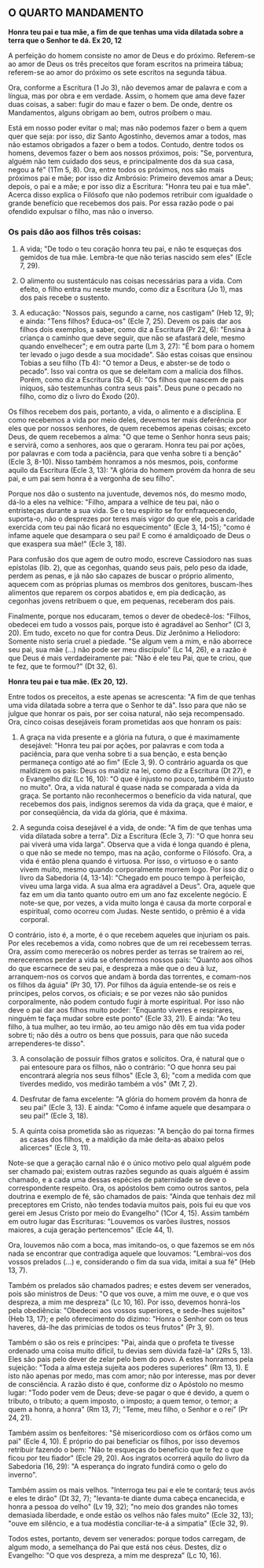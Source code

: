 ## O QUARTO MANDAMENTO

**Honra teu pai e tua mãe, a fim de que tenhas uma vida dilatada sobre a terra que o Senhor te dá. Ex 20, 12**

A perfeição do homem consiste no amor de Deus e do próximo. Referem-se ao amor de Deus os três preceitos que foram escritos na primeira tábua; referem-se ao amor do próximo os sete escritos na segunda tábua.

Ora, conforme a Escritura (1 Jo 3), não devemos amar de palavra e com a língua, mas por obra e em verdade. Assim, o homem que ama deve fazer duas coisas, a saber: fugir do mau e fazer o bem. De onde, dentre os Mandamentos, alguns obrigam ao bem, outros proíbem o mau.

Está em nosso poder evitar o mal; mas não podemos fazer o bem a quem quer que seja: por isso, diz Santo Agostinho, devemos amar a todos, mas não estamos obrigados a fazer o bem a todos. Contudo, dentre todos os homens, devemos fazer o bem aos nossos próximos, pois: "Se, porventura, alguém não tem cuidado dos seus, e principalmente dos da sua casa, negou a fé" (1Tm 5, 8). Ora, entre todos os próximos, nos são mais próximos pai e mãe; por isso diz Ambrósio: Primeiro devemos amar a Deus; depois, o pai e a mãe; e por isso diz a Escritura: "Honra teu pai e tua mãe". Acerca disso explica o Filósofo que não podemos retribuir com igualdade o grande benefício que recebemos dos pais. Por essa razão pode o pai ofendido expulsar o filho, mas não o inverso.

### Os pais dão aos filhos três coisas:

1) A vida; "De todo o teu coração honra teu pai, e não te esqueças dos gemidos de tua mãe. Lembra-te que não terias nascido sem eles" (Ecle 7, 29).

2) O alimento ou sustentáculo nas coisas necessárias para a vida. Com efeito, o filho entra nu neste mundo, como diz a Escritura (Jo 1), mas dos pais recebe o sustento.

3) A educação: "Nossos pais, segundo a carne, nos castigam" (Heb 12, 9); e ainda: "Tens filhos? Educa-os" (Ecle 7, 25). Devem os pais dar aos filhos dois exemplos, a saber, como diz a Escritura (Pr 22, 6): "Ensina à criança o caminho que deve seguir, que não se afastará dele, mesmo quando envelhecer"; e em outra parte (Lm 3, 27): "É bom para o homem ter levado o jugo desde a sua mocidade". São estas coisas que ensinou Tobias a seu filho (Tb 4): "O temor a Deus, e abster-se de todo o pecado". Isso vai contra os que se deleitam com a malícia dos filhos. Porém, como diz a Escritura (Sb 4, 6): "Os filhos que nascem de pais iníquos, são testemunhas contra seus pais". Deus pune o pecado no filho, como diz o livro do Êxodo (20).

Os filhos recebem dos pais, portanto, a vida, o alimento e a disciplina. E como recebemos a vida por meio deles, devemos ter mais deferência por eles que por nossos senhores, de quem recebemos apenas coisas; exceto Deus, de quem recebemos a alma: "O que teme o Senhor honra seus pais; e servirá, como a senhores, aos que o geraram. Honra teu pai por ações, por palavras e com toda a paciência, para que venha sobre ti a benção" (Ecle 3, 8-10). Nisso também honramos a nós mesmos, pois, conforme aquilo da Escritura (Ecle 3, 13): "A glória do homem provém da honra de seu pai, e um pai sem honra é a vergonha de seu filho".

Porque nos dão o sustento na juventude, devemos nós, do mesmo modo, dá-lo a eles na velhice: "Filho, ampara a velhice de teu pai, não o entristeças durante a sua vida. Se o teu espírito se for enfraquecendo, suporta-o, não o desprezes por teres mais vigor do que ele, pois a caridade exercida com teu pai não ficará no esquecimento" (Ecle 3, 14-15); "como é infame aquele que desampara o seu pai! E como é amaldiçoado de Deus o que exaspera sua mãe!" (Ecle 3, 18).

Para confusão dos que agem de outro modo, escreve Cassiodoro nas suas epístolas (lib. 2), que as cegonhas, quando seus pais, pelo peso da idade, perdem as penas, e já não são capazes de buscar o próprio alimento, aquecem com as próprias plumas os membros dos genitores, buscam-lhes alimentos que reparem os corpos abatidos e, em pia dedicação, as cegonhas jovens retribuem o que, em pequenas, receberam dos pais.

Finalmente, porque nos educaram, temos o dever de obedecê-los: "Filhos, obedecei em tudo a vossos pais, porque isto é agradável ao Senhor" (Cl 3, 20). Em tudo, exceto no que for contra Deus. Diz Jerônimo a Heliodoro: Somente nisto seria cruel a piedade. "Se algum vem a mim, e não aborrece seu pai, sua mãe (...) não pode ser meu discípulo" (Lc 14, 26), e a razão é que Deus é mais verdadeiramente pai: "Não é ele teu Pai, que te criou, que te fez, que te formou?" (Dt 32, 6).

**Honra teu pai e tua mãe. (Ex 20, 12).**

Entre todos os preceitos, a este apenas se acrescenta: "A fim de que tenhas uma vida dilatada sobre a terra que o Senhor te dá". Isso para que não se julgue que honrar os pais, por ser coisa natural, não seja recompensado. Ora, cinco coisas desejáveis foram prometidas aos que honram os pais: 

1) A graça na vida presente e a glória na futura, o que é maximamente desejável: "Honra teu pai por ações, por palavras e com toda a paciência, para que venha sobre ti a sua benção, e esta benção permaneça contigo até ao fim" (Ecle 3, 9). O contrário aguarda os que maldizem os pais: Deus os maldiz na lei, como diz a Escritura (Dt 27), e o Evangelho diz (Lc 16, 10): "O que é injusto no pouco, também é injusto no muito". Ora, a vida natural é quase nada se comparada a vida da graça. Se portanto não reconhecermos o benefício da vida natural, que recebemos dos pais, indignos seremos da vida da graça, que é maior, e por conseqüência, da vida da glória, que é máxima.

2) A segunda coisa desejável é a vida, de onde: "A fim de que tenhas uma vida dilatada sobre a terra". Diz a Escritura (Ecle 3, 7): "O que honra seu pai viverá uma vida larga". Observa que a vida é longa quando é plena, o que não se mede no tempo, mas na ação, conforme o Filósofo. Ora, a vida é então plena quando é virtuosa. Por isso, o virtuoso e o santo vivem muito, mesmo quando corporalmente morrem logo. Por isso diz o livro da Sabedoria (4, 13-14): "Chegado em pouco tempo à perfeição, viveu uma larga vida. A sua alma era agradável a Deus". Ora, aquele que faz em um dia tanto quanto outro em um ano faz excelente negócio. E note-se que, por vezes, a vida muito longa é causa da morte corporal e espiritual, como ocorreu com Judas. Neste sentido, o prêmio é a vida corporal.

O contrário, isto é, a morte, é o que recebem aqueles que injuriam os pais. Por eles recebemos a vida, como nobres que de um rei recebessem terras. Ora, assim como merecerão os nobres perder as terras se traírem ao rei, mereceremos perder a vida se ofendermos nossos pais: "Quanto aos olhos do que escarnece de seu pai, e despreza a mãe que o deu à luz, arranquem-nos os corvos que andam à borda das torrentes, e comam-nos os filhos da águia" (Pr 30, 17). Por filhos da águia entende-se os reis e príncipes, pelos corvos, os oficiais; e se por vezes não são punidos corporalmente, não podem contudo fugir à morte espiritual. Por isso não deve o pai dar aos filhos muito poder: "Enquanto viveres e respirares, ninguém te faça mudar sobre este ponto" (Ecle 33, 21). E ainda: "Ao teu filho, à tua mulher, ao teu irmão, ao teu amigo não dês em tua vida poder sobre ti; não dês a outro os bens que possuis, para que não suceda arrependeres-te disso".

3) A consolação de possuir filhos gratos e solícitos. Ora, é natural que o pai entesoure para os filhos, não o contrário: "O que honra seu pai encontrará alegria nos seus filhos" (Ecle 3, 6); "com a medida com que tiverdes medido, vos medirão também a vós" (Mt 7, 2).

4) Desfrutar de fama excelente: "A glória do homem provém da honra de seu pai" (Ecle 3, 13). E ainda: "Como é infame aquele que desampara o seu pai!" (Ecle 3, 18).

5) A quinta coisa prometida são as riquezas: "A benção do pai torna firmes as casas dos filhos, e a maldição da mãe deita-as abaixo pelos alicerces" (Ecle 3, 11).

Note-se que a geração carnal não é o único motivo pelo qual alguém pode ser chamado pai; existem outras razões segundo as quais alguém é assim chamado, e a cada uma dessas espécies de paternidade se deve o correspondente respeito. Ora, os apóstolos bem como outros santos, pela doutrina e exemplo de fé, são chamados de pais: "Ainda que tenhais dez mil preceptores em Cristo, não tendes todavia muitos pais, pois fui eu que vos gerei em Jesus Cristo por meio do Evangelho" (1Cor 4, 15). Assim também em outro lugar das Escrituras: "Louvemos os varões ilustres, nossos maiores, a cuja geração pertencemos" (Ecle 44, 1).

Ora, louvemos não com a boca, mas imitando-os, o que fazemos se em nós nada se encontrar que contradiga aquele que louvamos: "Lembrai-vos dos vossos prelados (...) e, considerando o fim da sua vida, imitai a sua fé" (Heb 13, 7).

Também os prelados são chamados padres; e estes devem ser venerados, pois são ministros de Deus: "O que vos ouve, a mim me ouve, e o que vos despreza, a mim me despreza" (Lc 10, 16). Por isso, devemos honrá-los pela obediência: "Obedecei aos vossos superiores, e sede-lhes sujeitos" (Heb 13, 17); e pelo oferecimento do dizimo: "Honra o Senhor com os teus haveres, dá-lhe das primícias de todos os teus frutos" (Pr 3, 9).

Também o são os reis e príncipes: "Pai, ainda que o profeta te tivesse ordenado uma coisa muito difícil, tu devias sem dúvida fazê-la" (2Rs 5, 13). Eles são pais pelo dever de zelar pelo bem do povo. A estes honramos pela sujeição: "Toda a alma esteja sujeita aos poderes superiores" (Rm 13, 1). E isto não apenas por medo, mas com amor; não por interesse, mas por dever de consciência. A razão disto é que, conforme diz o Apóstolo no mesmo lugar: "Todo poder vem de Deus; deve-se pagar o que é devido, a quem o tributo, o tributo; a quem imposto, o imposto; a quem temor, o temor; a quem a honra, a honra" (Rm 13, 7); "Teme, meu filho, o Senhor e o rei" (Pr 24, 21).

Também assim os benfeitores: "Sê misericordioso com os órfãos como um pai" (Ecle 4, 10). É próprio do pai beneficiar os filhos, por isso devemos retribuir fazendo o bem: "Não te esqueças do beneficio que te fez o que ficou por teu fiador" (Ecle 29, 20). Aos ingratos ocorrerá aquilo do livro da Sabedoria (16, 29): "A esperança do ingrato fundirá como o gelo do inverno".

Também assim os mais velhos. "Interroga teu pai e ele te contará; teus avós e eles te dirão" (Dt 32, 7); "levanta-te diante duma cabeça encanecida, e honra a pessoa do velho" (Lv 19, 32); "no meio dos grandes não tomes demasiada liberdade, e onde estão os velhos não fales muito" (Ecle 32, 13); "ouve em silêncio, e a tua modéstia conciliar-te-á a simpatia" (Ecle 32, 9).

Todos estes, portanto, devem ser venerados: porque todos carregam, de algum modo, a semelhança do Pai que está nos céus. Destes, diz o Evangelho: "O que vos despreza, a mim me despreza” (Lc 10, 16).